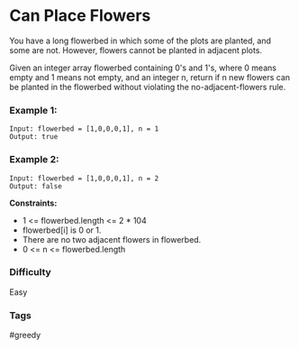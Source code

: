# Can Place Flowers

You have a long flowerbed in which some of the plots are planted, and some are not. However, flowers cannot be planted in adjacent plots.

Given an integer array flowerbed containing 0's and 1's, where 0 means empty and 1 means not empty, and an integer n, return if n new flowers can be planted in the flowerbed without violating the no-adjacent-flowers rule.

### Example 1:

```
Input: flowerbed = [1,0,0,0,1], n = 1
Output: true
```

### Example 2:

```
Input: flowerbed = [1,0,0,0,1], n = 2
Output: false
```

**Constraints:**

- 1 <= flowerbed.length <= 2 \* 104
- flowerbed[i] is 0 or 1.
- There are no two adjacent flowers in flowerbed.
- 0 <= n <= flowerbed.length

### Difficulty

Easy

### Tags

#greedy
